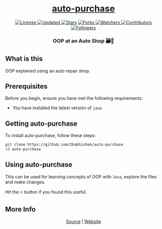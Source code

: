 <div align = "center">

<h1><a href="https://2kabhishek.github.io/auto-purchase">auto-purchase</a></h1>

<a href="https://github.com/2KAbhishek/auto-purchase/blob/main/LICENSE">
<img alt="License" src="https://img.shields.io/github/license/2kabhishek/auto-purchase?style=plastic&color=white&label=License"> </a>

<a href="https://github.com/2KAbhishek/auto-purchase/pulse">
<img alt="Updated" src="https://img.shields.io/github/last-commit/2kabhishek/auto-purchase?style=plastic&color=e30724&label=Updated"> </a>

<a href="https://github.com/2KAbhishek/auto-purchase/stargazers">
<img alt="Stars" src="https://img.shields.io/github/stars/2kabhishek/auto-purchase?style=plastic&color=00d451&label=Stars"></a>

<a href="https://github.com/2KAbhishek/auto-purchase/network/members">
<img alt="Forks" src="https://img.shields.io/github/forks/2kabhishek/auto-purchase?style=plastic&color=1688f0&label=Forks"> </a>

<a href="https://github.com/2KAbhishek/auto-purchase/watchers">
<img alt="Watchers" src="https://img.shields.io/github/watchers/2kabhishek/auto-purchase?style=plastic&color=ff5500&label=Watchers"> </a>

<a href="https://github.com/2KAbhishek/auto-purchase/graphs/contributors">
<img alt="Contributors" src="https://img.shields.io/github/contributors/2kabhishek/auto-purchase?style=plastic&color=f0f&label=Contributors"> </a>

<a href="https://github.com/2KAbhishek?tab=followers">
<img alt="Followers" src="https://img.shields.io/github/followers/2kabhishek?color=222&style=plastic&label=Followers"> </a>

<h3>OOP at an Auto Shop 🗃️🚗</h3>

</div>

## What is this

OOP explained using an auto repair shop.

## Prerequisites

Before you begin, ensure you have met the following requirements:

- You have installed the latest version of `java`

## Getting auto-purchase

To install auto-purchase, follow these steps:

```bash
git clone https://github.com/2kabhishek/auto-purchase
cd auto-purchase
```

## Using auto-purchase

This can be used for learning concepts of OOP with `Java`, explore the files and make changes.

Hit the ⭐ button if you found this useful.

## More Info

<div align="center">

<a href="https://github.com/2KAbhishek/auto-purchase">Source</a> | <a href="https://2kabhishek.github.io/auto-purchase">Website</a>

</div>
